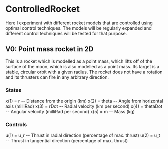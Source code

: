 # ControlledRocket

Here I experiment with different rocket models that are controlled using optimal control techniques.
The models will be regularly expanded and different control techniques will be tested for that purpose.

## V0: Point mass rocket in 2D
This is a rocket which is modelled as a point mass, which lifts off of the surface of the 
moon, which is also modelled as a point mass. Its target is a stable, circular orbit with
a given radius. The rocket does not have a rotation and its thrusters can fire in any 
arbitrary direction.
### States
x(1) = r        -- Distance from the origin (km)
x(2) = theta    -- Angle from horizontal axis (milliRad)
x(3) = rDot     -- Radial velocity (km per second)
x(4) = thetaDot -- Angular velocity (milliRad per second)
x(5) = m        -- Mass (kg)
### Controls
u(1) = u_r      -- Thrust in radial direction (percentage of max. thrust)
u(2) = u_t      -- Thrust in tangential direction (percentage of max. thrust)

